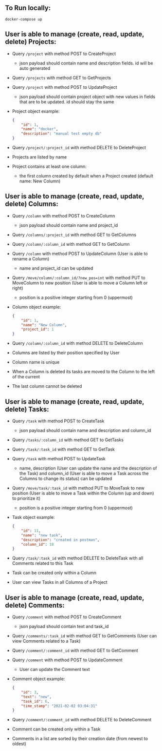 ## To Run locally:

```
docker-compose up
```


## User is able to manage (create, read, update, delete) Projects:

- Query `/project` with method POST to CreateProject
    + json payload should contain name and description fields. id will be auto generated
- Query `/projects` with method GET to GetProjects
- Query `/project` with method POST to UpdateProject
    + json payload should contain project object with new values in fields that are to be updated. id should stay the same
- Project object example:
    ```json
    {
        "id": 1,
        "name": "docker",
        "description": "manual test empty db"
    }
    ```
- Query `/project/:project_id` with method DELETE to DeleteProject

- Projects are listed by name
- Project contains at least one column: 
    + the first column created by default when a Project created (default name: New Column)


## User is able to manage (create, read, update, delete) Columns:

- Query `/column` with method POST to CreateColumn
    + json payload should contain name and project_id
- Query `/columns/:project_id` with method GET to GetColumns
- Query `/column/:column_id` with method GET to GetColumn
- Query `/column` with method POST to UpdateColumn (User is able to rename a Column)
    + name and project_id can be updated
- Query `/move/column/:column_id/?new_pos=int` with method PUT to MoveColumn to new position (User is able to move a Column left or right)
    + position is a positive integer starting from 0 (uppermost)
- Column object example:
    ```json
    {
        "id": 1,
        "name": "New Column",
        "project_id": 1
    }
    ```
- Query `/column/:column_id` with method DELETE to DeleteColumn

- Columns are listed by their position specified by User
- Column name is unique
- When a Column is deleted its tasks are moved to the Column to the left of the current
- The last column cannot be deleted

## User is able to manage (create, read, update, delete) Tasks:
- Query `/task` with method POST to CreateTask
    + json payload should contain name and description and column_id
- Query `/tasks/:column_id` with method GET to GetTasks
- Query `/task/:task_id` with method GET to GetTask
- Query `/task` with method POST to UpdateTask
    + name, description (User can update the name and the description of the Task) and column_id (User is able to move a Task across the Columns to change its status) can be updated
- Query `/move/task/:task_id` with method PUT to MoveTask to new position (User is able to move a Task within the Column (up and down) to prioritize it)
    + position is a positive integer starting from 0 (uppermost)
- Task object example:
    ```json
    {
        "id": 11,
        "name": "new task",
        "description": "created in postman",
        "column_id": 18
    }
    ```

- Query `/task/:task_id` with method DELETE to DeleteTask with all Comments related to this Task
- Task can be created only within a Column
- User can view Tasks in all Columns of a Project


## User is able to manage (create, read, update, delete) Comments:

- Query `/comment` with method POST to CreateComment
    + json payload should contain text and task_id

- Query `/comments/:task_id` with method GET to GetComments (User can view Comments related to a Task)
- Query `/comment/:comment_id` with method GET to GetComment

- Query `/comment` with method POST to UpdateComment
    + User can update the Comment text
- Comment object example:
    ```json
    {
        "id": 3,
        "text": "new",
        "task_id": 6,
        "time_stamp": "2021-02-02 03:04:31"
    }
    ```

- Query `/comment/:comment_id` with method DELETE to DeleteComment
- Comment can be created only within a Task
- Comments in a list are sorted by their creation date (from newest to oldest)

